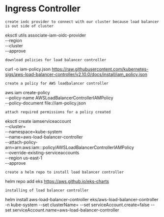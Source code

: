 # Ingress Controller

```
create iodc provider to connect with our cluster because load balancer is out side of cluster
```
eksctl utils associate-iam-oidc-provider \
    --region <region-code> \
    --cluster <cluster-name> \
    --approve
```
download policies for load balancer controller

```
curl -o iam-policy.json https://raw.githubusercontent.com/kubernetes-sigs/aws-load-balancer-controller/v2.10.0/docs/install/iam_policy.json
```
create a policy for AWS loadbalancer controller

```
aws iam create-policy \
    --policy-name AWSLoadBalancerControllerIAMPolicy \
    --policy-document file://iam-policy.json
```
attach required permissions for a policy created
```
eksctl create iamserviceaccount \
--cluster=<cluster-name> \
--namespace=kube-system \
--name=aws-load-balancer-controller \
--attach-policy-arn=arn:aws:iam::<AWS-ACCOUNT-ID>:policy/AWSLoadBalancerControllerIAMPolicy \
--override-existing-serviceaccounts \
--region us-east-1 \
--approve
```
create a helm repo to install load balancer controller
```
helm repo add eks https://aws.github.io/eks-charts
```
installing of load balancer controller
```
helm install aws-load-balancer-controller eks/aws-load-balancer-controller -n kube-system --set clusterName=<cluster-name> --set serviceAccount.create=false --set serviceAccount.name=aws-load-balancer-controller
```